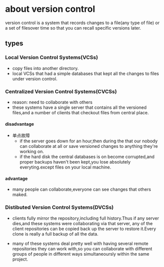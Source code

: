 about version control
=====================

version control is a system that records changes to a file(any type of file) or a set of filesover time so that you can recall specific versions later.

## types

### Local Version Control Systems(VCSs)

+ copy files into another directory. 
+ local VCSs that had a simple databases that kept all the changes to files under version control.

### Centralized Version Control Systems(CVCSs)

+ reason: need to collaborate with others
+ these systems have a single server that contains all the versioned files,and a number of clients that checkout files from central place.

#### disadvantage
+ 单点故障
	+ if the server goes down for an hour,then during the that our nobody can collaborate at all or save versioned changes to anything they're working on.
	+ if the hard disk the central databases is on become corrupted,and proper backups haven't been kept,you lose absolutely everyting.except files on your local machine.

#### advantage
+ many people can collaborate,everyone can see changes that others maked.

### Distibuted Version Control Systems(DVCSs)

+ clients fully mirror the repository,including full history.Thus if any server dies,and these systems were collaborating via that server, any of the client repositories can be copied back up the server to restore it.Every clone is really a full backup of all the data.

+ many of these systems deal pretty well with having several remote repositories they can work with,so you can collaborate with different groups of people in different ways simultaneoursly within the same project.
